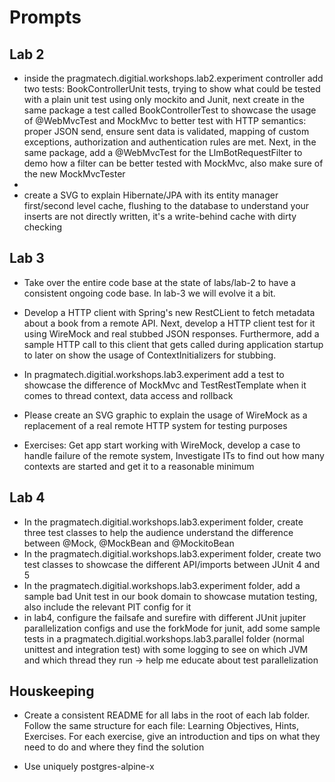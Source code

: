 # Prompts

## Lab 2

- inside the pragmatech.digitial.workshops.lab2.experiment controller add two tests: BookControllerUnit tests, trying to show what could be tested with a plain unit test using only mockito and Junit, next create in the same package a test called BookControllerTest to showcase the usage of @WebMvcTest and MockMvc to better test with HTTP semantics: proper JSON send, ensure sent data is validated, mapping of custom exceptions, authorization and authentication rules are met. Next, in the same package, add a @WebMvcTest for the LlmBotRequestFilter to demo how a filter can be better tested with MockMvc, also make sure of the new MockMvcTester
- 
- create a SVG to explain Hibernate/JPA with its entity manager first/second level cache, flushing to the database to understand your inserts are not directly written, it's a write-behind cache with dirty checking

## Lab 3

- Take over the entire code base at the state of labs/lab-2 to have a consistent ongoing code base. In lab-3 we will evolve it a bit.

- Develop a HTTP client with Spring's new RestCLient to fetch metadata about a book from a remote API. Next, develop a HTTP client test for it using WireMock and real stubbed JSON responses. Furthermore, add a sample HTTP call to this client that gets called during application startup to later on show the usage of ContextInitializers for stubbing.
- In pragmatech.digitial.workshops.lab3.experiment add a test to showcase the difference of MockMvc and TestRestTemplate when it comes to thread context, data access and rollback

- Please create an SVG graphic to explain the usage of WireMock as a replacement of a real remote HTTP system for testing purposes

- Exercises: Get app start working with WireMock, develop a case to handle failure of the remote system, Investigate ITs to find out how many contexts are started and get it to a reasonable minimum

## Lab 4

- In the pragmatech.digitial.workshops.lab3.experiment folder, create three test classes to help the audience understand the difference between @Mock, @MockBean and @MockitoBean
- In the pragmatech.digitial.workshops.lab3.experiment folder, create two test classes to showcase the different API/imports between JUnit 4 and 5
- In the pragmatech.digitial.workshops.lab3.experiment folder, add a sample bad Unit test in our book domain to showcase mutation testing, also include the relevant PIT config for it
- in lab4, configure the failsafe and surefire with different JUnit jupiter parallelization configs and use the forkMode for junit, add some sample tests in a pragmatech.digitial.workshops.lab3.parallel folder (normal unittest and integration test) with some logging to see on which JVM and which thread they run -> help me educate about test parallelization

## Houskeeping

- Create a consistent README for all labs in the root of each lab folder. Follow the same structure for each file: Learning Objectives, Hints, Exercises. For each exercise, give an introduction and tips on what they need to do and where they find the solution

- Use uniquely postgres-alpine-x
